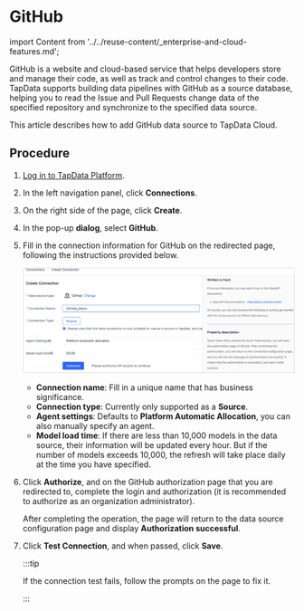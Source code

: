 # GitHub

import Content from '../../reuse-content/_enterprise-and-cloud-features.md';

<Content />

GitHub is a website and cloud-based service that helps developers store and manage their code, as well as track and control changes to their code. TapData supports building data pipelines with GitHub as a source database, helping you to read the Issue and Pull Requests change data of the specified repository and synchronize to the specified data source. 

This article describes how to add GitHub data source to TapData Cloud.



## Procedure

1. [Log in to TapData Platform](../../user-guide/log-in.md).

2. In the left navigation panel, click **Connections**.

3. On the right side of the page, click **Create**.

4. In the pop-up **dialog**, select **GitHub**.

5. Fill in the connection information for GitHub on the redirected page, following the instructions provided below.

   ![GitHub Connection Settings](../../images/github_connection_setting.png)

   * **Connection name**: Fill in a unique name that has business significance.
   * **Connection type**: Currently only supported as a **Source**.
   * **Agent settings**: Defaults to **Platform Automatic Allocation**, you can also manually specify an agent.
   * **Model load time**: If there are less than 10,000 models in the data source, their information will be updated every hour. But if the number of models exceeds 10,000, the refresh will take place daily at the time you have specified.

6. Click **Authorize**, and on the GitHub authorization page that you are redirected to, complete the login and authorization (it is recommended to authorize as an organization administrator).

   After completing the operation, the page will return to the data source configuration page and display **Authorization successful**.

7. Click **Test Connection**, and when passed, click **Save**.

   :::tip

   If the connection test fails, follow the prompts on the page to fix it.

   :::

